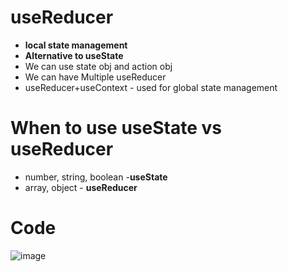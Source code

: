 # useReducer 

- **local state management** 
- **Alternative to useState**
- We can use state obj and action obj
- We can have Multiple useReducer
- useReducer+useContext - used for global state management

# When to use useState vs useReducer

- number, string, boolean -**useState**
- array, object - **useReducer**

# Code 

  ![image](https://github.com/sarthirkjoshi/interview-preparation/assets/46737879/7207a9b8-8a04-4cd0-a3ad-e8cf5c9f3029)

